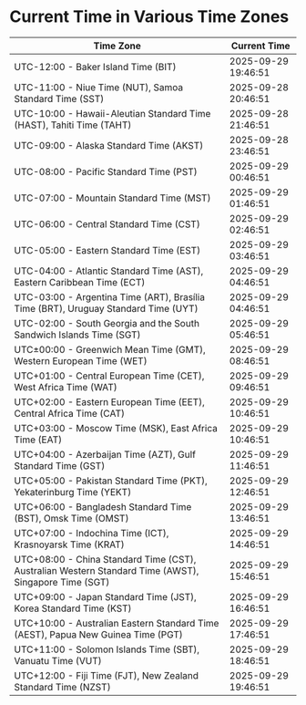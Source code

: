 # Current Time in Various Time Zones

| Time Zone | Current Time |
|-----------|--------------|
| UTC-12:00 - Baker Island Time (BIT) | 2025-09-29 19:46:51 |
| UTC-11:00 - Niue Time (NUT), Samoa Standard Time (SST) | 2025-09-28 20:46:51 |
| UTC-10:00 - Hawaii-Aleutian Standard Time (HAST), Tahiti Time (TAHT) | 2025-09-28 21:46:51 |
| UTC-09:00 - Alaska Standard Time (AKST) | 2025-09-28 23:46:51 |
| UTC-08:00 - Pacific Standard Time (PST) | 2025-09-29 00:46:51 |
| UTC-07:00 - Mountain Standard Time (MST) | 2025-09-29 01:46:51 |
| UTC-06:00 - Central Standard Time (CST) | 2025-09-29 02:46:51 |
| UTC-05:00 - Eastern Standard Time (EST) | 2025-09-29 03:46:51 |
| UTC-04:00 - Atlantic Standard Time (AST), Eastern Caribbean Time (ECT) | 2025-09-29 04:46:51 |
| UTC-03:00 - Argentina Time (ART), Brasília Time (BRT), Uruguay Standard Time (UYT) | 2025-09-29 04:46:51 |
| UTC-02:00 - South Georgia and the South Sandwich Islands Time (SGT) | 2025-09-29 05:46:51 |
| UTC±00:00 - Greenwich Mean Time (GMT), Western European Time (WET) | 2025-09-29 08:46:51 |
| UTC+01:00 - Central European Time (CET), West Africa Time (WAT) | 2025-09-29 09:46:51 |
| UTC+02:00 - Eastern European Time (EET), Central Africa Time (CAT) | 2025-09-29 10:46:51 |
| UTC+03:00 - Moscow Time (MSK), East Africa Time (EAT) | 2025-09-29 10:46:51 |
| UTC+04:00 - Azerbaijan Time (AZT), Gulf Standard Time (GST) | 2025-09-29 11:46:51 |
| UTC+05:00 - Pakistan Standard Time (PKT), Yekaterinburg Time (YEKT) | 2025-09-29 12:46:51 |
| UTC+06:00 - Bangladesh Standard Time (BST), Omsk Time (OMST) | 2025-09-29 13:46:51 |
| UTC+07:00 - Indochina Time (ICT), Krasnoyarsk Time (KRAT) | 2025-09-29 14:46:51 |
| UTC+08:00 - China Standard Time (CST), Australian Western Standard Time (AWST), Singapore Time (SGT) | 2025-09-29 15:46:51 |
| UTC+09:00 - Japan Standard Time (JST), Korea Standard Time (KST) | 2025-09-29 16:46:51 |
| UTC+10:00 - Australian Eastern Standard Time (AEST), Papua New Guinea Time (PGT) | 2025-09-29 17:46:51 |
| UTC+11:00 - Solomon Islands Time (SBT), Vanuatu Time (VUT) | 2025-09-29 18:46:51 |
| UTC+12:00 - Fiji Time (FJT), New Zealand Standard Time (NZST) | 2025-09-29 19:46:51 |
